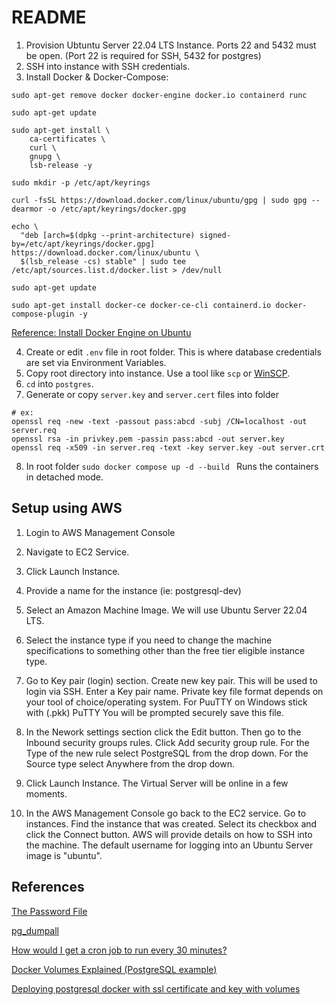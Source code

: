 # README

1. Provision Ubtuntu Server 22.04 LTS Instance. Ports 22 and 5432 must be open. (Port 22 is required for SSH, 5432 for postgres)
2. SSH into instance with SSH credentials.
3. Install Docker & Docker-Compose: 

```
sudo apt-get remove docker docker-engine docker.io containerd runc

sudo apt-get update

sudo apt-get install \
    ca-certificates \
    curl \
    gnupg \
    lsb-release -y

sudo mkdir -p /etc/apt/keyrings

curl -fsSL https://download.docker.com/linux/ubuntu/gpg | sudo gpg --dearmor -o /etc/apt/keyrings/docker.gpg

echo \
  "deb [arch=$(dpkg --print-architecture) signed-by=/etc/apt/keyrings/docker.gpg] https://download.docker.com/linux/ubuntu \
  $(lsb_release -cs) stable" | sudo tee /etc/apt/sources.list.d/docker.list > /dev/null

sudo apt-get update

sudo apt-get install docker-ce docker-ce-cli containerd.io docker-compose-plugin -y

```

[Reference: Install Docker Engine on Ubuntu](https://docs.docker.com/engine/install/ubuntu/)

4. Create or edit ```.env``` file in root folder. This is where database credentials are set via Environment Variables. 
5. Copy root directory into instance. Use a tool like ```scp``` or [WinSCP](https://winscp.net/eng/downloads.php).
6. ```cd``` into ```postgres```.
7. Generate or copy ```server.key``` and ```server.cert``` files into folder

```
# ex:
openssl req -new -text -passout pass:abcd -subj /CN=localhost -out server.req
openssl rsa -in privkey.pem -passin pass:abcd -out server.key
openssl req -x509 -in server.req -text -key server.key -out server.crt
```

8. In root folder ```sudo docker compose up -d --build ``` Runs the containers in detached mode.


## Setup using AWS
1. Login to AWS Management Console 
2. Navigate to EC2 Service.
3. Click Launch Instance.
4. Provide a name for the instance (ie: postgresql-dev)
5. Select an Amazon Machine Image. We will use Ubuntu Server 22.04 LTS. 
6. Select the instance type if you need to change the machine specifications to something other than the free tier eligible instance type.

7. Go to Key pair (login) section. Create new key pair. This will be used to login via SSH. 
   Enter a Key pair name.
   Private key file format depends on your tool of choice/operating system. For PuuTTY on Windows stick with (.pkk) PuTTY
   You will be prompted securely save this file.
8. In the Nework settings section click the Edit button. Then go to the Inbound security groups rules. Click Add security group rule. For the Type of the new rule select PostgreSQL from the drop down. For the Source type select Anywhere from the drop down.
9. Click Launch Instance. The Virtual Server will be online in a few moments. 
10. In the AWS Management Console go back to the EC2 service. Go to instances. Find the instance that was created. Select its checkbox and click the Connect button. AWS will provide details on how to SSH into the machine. The default username for logging into an Ubuntu Server image is "ubuntu".

## References

[The Password File](https://www.postgresql.org/docs/9.3/libpq-pgpass.html)

[pg_dumpall](https://www.postgresql.org/docs/9.1/app-pg-dumpall.html)

[How would I get a cron job to run every 30 minutes?](https://stackoverflow.com/questions/584770/how-would-i-get-a-cron-job-to-run-every-30-minutes)

[Docker Volumes Explained (PostgreSQL example)](https://www.youtube.com/watch?v=G-5c25DYnfI)

[Deploying postgresql docker with ssl certificate and key with volumes](https://stackoverflow.com/questions/55072221/deploying-postgresql-docker-with-ssl-certificate-and-key-with-volumes)